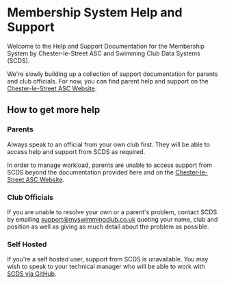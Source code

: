 # Membership System Help and Support

Welcome to the Help and Support Documentation for the Membership System by Chester-le-Street ASC and Swimming Club Data Systems (SCDS).

We're slowly building up a collection of support documentation for parents and club officials. For now, you can find parent help and support on the [Chester-le-Street ASC Website](https://www.chesterlestreetasc.co.uk).

## How to get more help

### Parents

Always speak to an official from your own club first. They will be able to access help and support from SCDS as required.

In order to manage workload, parents are unable to access support from SCDS beyond the documentation provided here and on the [Chester-le-Street ASC Website](https://www.chesterlestreetasc.co.uk).

### Club Officials

If you are unable to resolve your own or a parent's problem, contact SCDS by emailing support@myswimmingclub.co.uk quoting your name, club and position as well as giving as much detail about the problem as possible.

### Self Hosted

If you're a self hosted user, support from SCDS is unavailable. You may wish to speak to your technical manager who will be able to work with [SCDS via GitHub](https://github.com/Chester-le-Street-ASC/Membership).